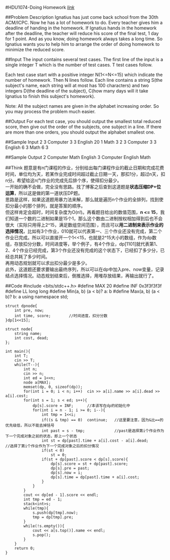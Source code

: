 #HDU1074-Doing Homework  [_link_](http://acm.hdu.edu.cn/showproblem.php?pid=1074)

##Problem Description
Ignatius has just come back school from the 30th ACM/ICPC. Now he has a lot of homework to do. Every teacher gives him a deadline of handing in the homework. If Ignatius hands in the homework after the deadline, the teacher will reduce his score of the final test, 1 day for 1 point. And as you know, doing homework always takes a long time. So Ignatius wants you to help him to arrange the order of doing homework to minimize the reduced score.

##Input
The input contains several test cases. The first line of the input is a single integer T which is the number of test cases. T test cases follow.  

Each test case start with a positive integer N(1<=N<=15) which indicate the number of homework. Then N lines follow. Each line contains a string S(the subject's name, each string will at most has 100 characters) and two integers D(the deadline of the subject), C(how many days will it take Ignatius to finish this subject's homework).   

Note: All the subject names are given in the alphabet increasing order. So you may process the problem much easier.

##Output
For each test case, you should output the smallest total reduced score, then give out the order of the subjects, one subject in a line. If there are more than one orders, you should output the alphabet smallest one.


##Sample Input
	2
	3
	Computer 3 3
	English 20 1
	Math 3 2
	3
	Computer 3 3
	English 6 3
	Math 6 3

##Sample Output
	2
	Computer
	Math
	English
	3
	Computer
	English
	Math


##Think
题意是有n门课程的作业，分别给出每门课程作业的截止日期和完成花费时间，单位均为天，若某作业完成时间超过截止日期一天，那扣1分，超过n天，扣n分。希望给这n门作业的完成先后排个序，使得扣分最少。  
一开始的确不会做，完全没有思路。找了博客之后查到这道题是**状态压缩DP+位运算**，所以这是做的第一道状压DP题。  
思路是这样，如果这道题用暴力法来解，那么就是遍历n个作业的全排列，找到使扣分最小的那个排列，就是答案的顺序。  
但这样肯定会超时，时间复杂度为O(n!)。再看题目给出的数值范围，**n <= 15**，我们知道一个数的二进制如果是15个1，那么这个数由二进制按权相加得到后也不会很大（实际只用得上2^15，满足数组空间范围），而且可以**用二进制来表示作业的选择情况**，比如有3个作业，010就可以代表第一、三个作业还没有完成，第二个作业已完成。所以可以直接开一个1<<15，也就是2^15大小的数组，作为dp数组，存放扣分分数，时间进度等，举个例子，有4个作业，dp[1101]就代表第1、2、4个作业已经完成，第3个作业还没有完成的这个状态下，已经扣了多少分，已经总共耗了多少时间。  
再用动态规划就可以求出扣分最少是多少。  
此外，这道题还要求要输出最终序列，所以可以在dp中加入pre、now变量，记录结点选择情况。动态规划结束后，倒推选择，用堆存放结果，再输出就行了。

##Code
    #include <bits/stdc++.h>
    #define MAX 20
    #define INF 0x3f3f3f3f
    #define LL long long
    #define Min(a, b) (a < b)? a: b
    #define Max(a, b) (a < b)? b: a
    using namespace std;

    struct dpnode{
        int pre, now;
        int time, score;        //时间进度，扣分分数
    }dp[1<<15];

    struct node{
        string name;
        int cost, dead;
    };

    int main(){
        int T;
        cin >> T;
        while(T--){
            int n;
            cin >> n;
            int ed = 1<<n;
            node a[MAX];
            memset(dp, 0, sizeof(dp));
            for(int i = 0; i < n; i++)  cin >> a[i].name >> a[i].dead >> a[i].cost;
            for(int s = 1; s < ed; s++){
                dp[s].score = INF;      //本该写在dp的初始化中
                for(int i = n - 1; i >= 0; i--){
                    int tmp = 1<<i;
                    if((s & tmp) == 0)  continue;   //这里要注意，因为&比==的优先级低，所以不能去掉括号
                    int past = s - tmp;             //past是选择第i个作业作为下一个完成对象之前的状态，即上一个状态
                    int st = dp[past].time + a[i].cost - a[i].dead;         //选择了第i个作业作为下一个完成对象之后的扣分情况
                    if(st < 0)
                        st = 0;
                    if(st + dp[past].score < dp[s].score){
                        dp[s].score = st + dp[past].score;
                        dp[s].pre = past;
                        dp[s].now = i;
                        dp[s].time = dp[past].time + a[i].cost;
                    }
                }
            }
            cout << dp[ed - 1].score << endl;
            int tmp = ed - 1;
            stack<int>s;
            while(tmp){
                s.push(dp[tmp].now);
                tmp = dp[tmp].pre;
            }
            while(!s.empty()){
                cout << a[s.top()].name << endl;
                s.pop();
            }
        }
        return 0;
    }
